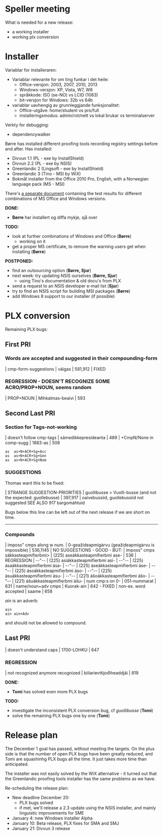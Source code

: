 # Speller meeting

What is needed for a new release:
* a working installer
* working plx conversion

# Installer

Variablar for installeraren:

* Variablar relevante for om ting funkar i det heile:
    - Office-versjon: 2003, 2007, 2010, 2013
    - Windows-versjon: XP, Vista, W7, W8
    - språkkode: ISO (se-NO) vs LCID (1083)
    - bit-versjon for Windows: 32b vs 64b
* variablar uavhengig av grunnleggjande funksjonalitet:
    - Office-utgåve: home/student vs pro/full
    - installeringsmodus: admin/rot/nett vs lokal brukar vs terminalserver

Verkty for debugging:
* dependencywalker

Børre has installed different proofing tools recording registry settings before and after. Has installed:

* Divvun 1.1 (PL - exe by InstallShield)
* Divvun 2.2 (PL - exe by NSIS)
* Greenlandic 2 (Lingsoft - exe by InstallShield)
* Greenlandic 3 (Tino - MSI by WiX)
* Bokmål installer from the Office 2010 Pro, English, with a Norwegian language pack (MS - MSI)

There's [a separate document](WindowsInstallationTest.html) containing the test results for different combinations of MS Office and Windows  versions.

**DONE:**
* **Børre** har installert og diffa mykje, sjå over

**TODO:**
* look at further combinations of Windows and Office (**Børre**)
    - working on it
* get a proper MS certificate, to remove the warning users get when installing (**Børre**)

**POSTPONED:**
* find an outsourcing option (**Børre, Sjur**)
* next week: try updating NSIS ourselves (**Børre, Sjur**)
    - using Tino's documentation & old docu's from PLX
* send a request to an NSIS developer e-mail list (**Sjur**)
* try to find an NSIS script for building MSI packages (**Børre**)
* add Windows 8 support to our installer (if possible)

# PLX conversion

Remaining PLX bugs:

## First PRI

### Words are accepted and suggested in their compounding-form
|  cmp-form-suggestions	  |	váigas | 581,912 | FIXED

### REGRESSION - DOESN'T RECOGNIZE SOME ACRO/PROP+NOUN, seems random
|  PROP+NOUN | Mihkalmas-beaivi | 593

## Second Last PRI

### Section for Tags-not-working
|  doesn't follow cmp-tags | sámedikkepresideanta | 489
|  +CmpN/None in comp-sugg | 1883-as              | 508

```
as	as+N+ACR+Sg+Acc
as	as+N+ACR+Sg+Gen
as	as+N+ACR+Sg+Nom
```

### SUGGESTIONS
Thomas want this to be fixed:

|  STRANGE SUGGESTION-PRIORITIES | guollibusse > Vuolli-busse (and not the expected: guollebusse) | 397,917 | oaivebussiid, guollebussiid  not suggested   SEE ALSO 917  bargomáhtuid

Bugs below this line can be left out of the next release if we are short on time.

----

### Compounds
|  imposs" cmps along w num.         | 0-geažideapmigárvu (geažideapmigárvu is impossible) | 536,1145 | NO SUGGESTIONS - GOOD - BUT:
|  imposs" cmps sákkasteapmifierbmi>	| (225) aseákkasteapmifierbmi		ase-              | 536      | REGRESSION
|  --"--                             | (225) asiákkasteapmifierbmi		asi-
|  --"--                             | (225) ásaákkasteapmifierbmi		ása-
|  --"--                             | (225) áseákkasteapmifierbmi		áse-
|  --"--                             | (225) ásoákkasteapmifierbmi		áso-
|  --"--                             | (225) ásuákkasteapmifierbmi		ásu-
|  --"--                             | (221) ášoákkasteapmifierbmi		ášo-
|  --"--                             | (221) ášuákkasteapmifierbmi		ášu-
|  num cmp:s on 0-               | 051-nummarat                                                   | 631
|  name/noun+adv cmps	        | Kuorak-ain                                                     | 642 - FIXED
|  non-ex. word accepted         | saame                                                          | 658

*ain* is an adverb:
```
ain
ain	ain+Adv
```

and should not be allowed to compound.

## Last PRI
|  doesn't understand caps | 1700-LOHKU | 647

### REGRESSION
|  not recognized anymore recognized  | biilarievttijođiheaddjái | 819		

**DONE:**
* **Tomi** has solved even more PLX bugs

**TODO:**
* investigate the inconsistent PLX conversion bug, cf *guollibusse* (**Tomi**)
* solve the remaining PLX bugs one by one (**Tomi**)

# Release plan

The December 1 goal has passed, without meeting the targets. On the plus side is that the number of open PLX bugs have been greatly reduced, and Tomi are squashinhg PLX bugs all the time. It just takes more time than anticipated.

The installer was not easily solved by the WiX alternative - it turned out that the Greenlandic proofing tools installer has the same problems as we have.

Re-scheduling the release plan:

* New deadline December 20:
    - PLX bugs solved
    - if met, we'll release a 2.3 update using the NSIS installer, and mainly linguistic improvements for SME
* January 4: new Windows installer Alpha
* January 10: Beta release, PLX fixes for SMA and SMJ
* January 21: Divvun 3 release
